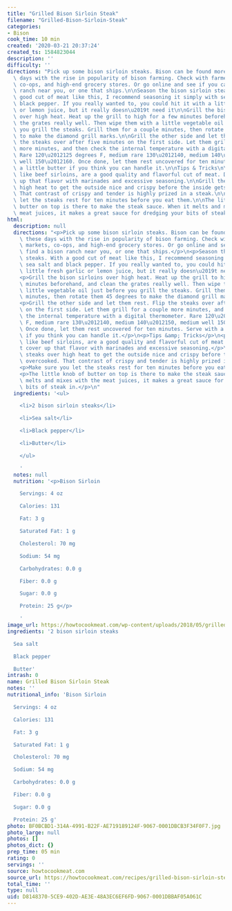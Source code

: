 ```yaml
---
title: "Grilled Bison Sirloin Steak"
filename: "Grilled-Bison-Sirloin-Steak"
categories:
- Bison
cook_time: 10 min
created: '2020-03-21 20:37:24'
created_ts: 1584823044
description: ''
difficulty: ''
directions: "Pick up some bison sirloin steaks. Bison can be found more readily these\
  \ days with the rise in popularity of bison farming. Check with farmers\u2019 markets,\
  \ co-ops, and high-end grocery stores. Or go online and see if you can find a bison\
  \ ranch near you, or one that ships.\n\nSeason the bison sirloin steaks. With a\
  \ good cut of meat like this, I recommend seasoning it simply with sea salt and\
  \ black pepper. If you really wanted to, you could hit it with a little fresh garlic\
  \ or lemon juice, but it really doesn\u2019t need it\n\nGrill the bison sirloins\
  \ over high heat. Heat up the grill to high for a few minutes beforehand, and clean\
  \ the grates really well. Then wipe them with a little vegetable oil just before\
  \ you grill the steaks. Grill them for a couple minutes, then rotate them 45 degrees\
  \ to make the diamond grill marks.\n\nGrill the other side and let them rest. Flip\
  \ the steaks over after five minutes on the first side. Let them grill for a couple\
  \ more minutes, and then check the internal temperature with a digital thermometer.\
  \ Rare 120\u2012125 degrees F, medium rare 130\u2012140, medium 140\u2012150, medium\
  \ well 150\u2012160. Once done, let them rest uncovered for ten minutes. Serve with\
  \ a little butter if you think you can handle it.\n\nTips & Tricks\n\nBison sirloins,\
  \ like beef sirloins, are a good quality and flavorful cut of meat. Don\u2019t cover\
  \ up that flavor with marinades and excessive seasoning.\n\nGrill the steaks over\
  \ high heat to get the outside nice and crispy before the inside gets overcooked.\
  \ That contrast of crispy and tender is highly prized in a steak.\n\nMake sure you\
  \ let the steaks rest for ten minutes before you eat them.\n\nThe little knob of\
  \ butter on top is there to make the steak sauce. When it melts and mixes with the\
  \ meat juices, it makes a great sauce for dredging your bits of steak in."
html:
  description: null
  directions: "<p>Pick up some bison sirloin steaks. Bison can be found more readily\
    \ these days with the rise in popularity of bison farming. Check with farmers\u2019\
    \ markets, co-ops, and high-end grocery stores. Or go online and see if you can\
    \ find a bison ranch near you, or one that ships.</p>\n<p>Season the bison sirloin\
    \ steaks. With a good cut of meat like this, I recommend seasoning it simply with\
    \ sea salt and black pepper. If you really wanted to, you could hit it with a\
    \ little fresh garlic or lemon juice, but it really doesn\u2019t need it</p>\n\
    <p>Grill the bison sirloins over high heat. Heat up the grill to high for a few\
    \ minutes beforehand, and clean the grates really well. Then wipe them with a\
    \ little vegetable oil just before you grill the steaks. Grill them for a couple\
    \ minutes, then rotate them 45 degrees to make the diamond grill marks.</p>\n\
    <p>Grill the other side and let them rest. Flip the steaks over after five minutes\
    \ on the first side. Let them grill for a couple more minutes, and then check\
    \ the internal temperature with a digital thermometer. Rare 120\u2012125 degrees\
    \ F, medium rare 130\u2012140, medium 140\u2012150, medium well 150\u2012160.\
    \ Once done, let them rest uncovered for ten minutes. Serve with a little butter\
    \ if you think you can handle it.</p>\n<p>Tips &amp; Tricks</p>\n<p>Bison sirloins,\
    \ like beef sirloins, are a good quality and flavorful cut of meat. Don\u2019\
    t cover up that flavor with marinades and excessive seasoning.</p>\n<p>Grill the\
    \ steaks over high heat to get the outside nice and crispy before the inside gets\
    \ overcooked. That contrast of crispy and tender is highly prized in a steak.</p>\n\
    <p>Make sure you let the steaks rest for ten minutes before you eat them.</p>\n\
    <p>The little knob of butter on top is there to make the steak sauce. When it\
    \ melts and mixes with the meat juices, it makes a great sauce for dredging your\
    \ bits of steak in.</p>\n"
  ingredients: '<ul>

    <li>2 bison sirloin steaks</li>

    <li>Sea salt</li>

    <li>Black pepper</li>

    <li>Butter</li>

    </ul>

    '
  notes: null
  nutrition: '<p>Bison Sirloin

    Servings: 4 oz

    Calories: 131

    Fat: 3 g

    Saturated Fat: 1 g

    Cholesterol: 70 mg

    Sodium: 54 mg

    Carbohydrates: 0.0 g

    Fiber: 0.0 g

    Sugar: 0.0 g

    Protein: 25 g</p>

    '
image_url: https://howtocookmeat.com/wp-content/uploads/2018/05/grilledbisonsirloin.jpg
ingredients: '2 bison sirloin steaks

  Sea salt

  Black pepper

  Butter'
intrash: 0
name: Grilled Bison Sirloin Steak
notes: ''
nutritional_info: 'Bison Sirloin

  Servings: 4 oz

  Calories: 131

  Fat: 3 g

  Saturated Fat: 1 g

  Cholesterol: 70 mg

  Sodium: 54 mg

  Carbohydrates: 0.0 g

  Fiber: 0.0 g

  Sugar: 0.0 g

  Protein: 25 g'
photo: BF0BCBD1-314A-4991-B22F-AE719189124F-9067-0001DBCB3F34F0F7.jpg
photo_large: null
photos: []
photos_dict: {}
prep_time: 05 min
rating: 0
servings: ''
source: howtocookmeat.com
source_url: https://howtocookmeat.com/recipes/grilled-bison-sirloin-steak/
total_time: ''
type: null
uid: D8148370-5CE9-402D-AE3E-48A3EC6EF6FD-9067-0001DBBAF05A061C
---
```

